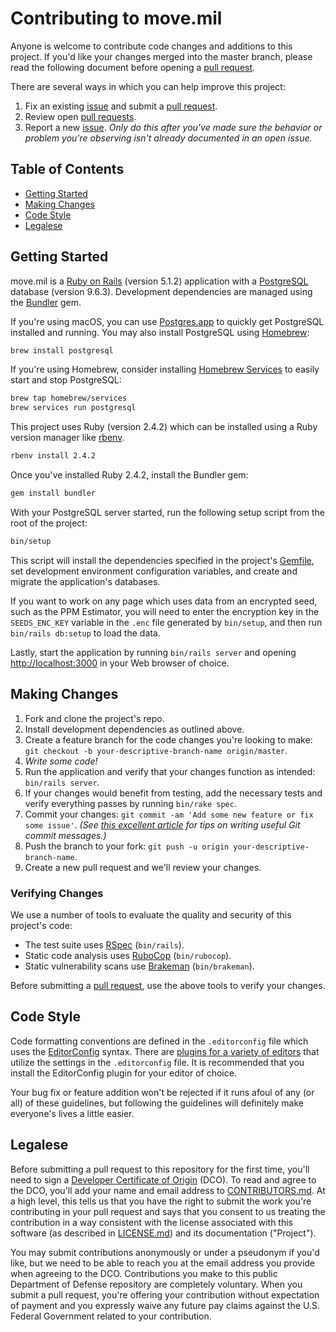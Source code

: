 # Contributing to move.mil

Anyone is welcome to contribute code changes and additions to this project. If you'd like your changes merged into the master branch, please read the following document before opening a [pull request][pulls].

There are several ways in which you can help improve this project:

1. Fix an existing [issue][issues] and submit a [pull request][pulls].
1. Review open [pull requests][pulls].
1. Report a new [issue][issues]. _Only do this after you've made sure the behavior or problem you're observing isn't already documented in an open issue._

## Table of Contents

- [Getting Started](#getting-started)
- [Making Changes](#making-changes)
- [Code Style](#code-style)
- [Legalese](#legalese)

## Getting Started

move.mil is a [Ruby on Rails](http://rubyonrails.org) (version 5.1.2) application with a [PostgreSQL](https://www.postgresql.org) database (version 9.6.3). Development dependencies are managed using the [Bundler](http://bundler.io) gem.

If you're using macOS, you can use [Postgres.app](https://postgresapp.com) to quickly get PostgreSQL installed and running. You may also install PostgreSQL using [Homebrew](https://brew.sh):

```sh
brew install postgresql
```

If you're using Homebrew, consider installing [Homebrew Services](https://github.com/Homebrew/homebrew-services) to easily start and stop PostgreSQL:

```sh
brew tap homebrew/services
brew services run postgresql
```

This project uses Ruby (version 2.4.2) which can be installed using a Ruby version manager like [rbenv](https://github.com/rbenv/rbenv).

```sh
rbenv install 2.4.2
```

Once you've installed Ruby 2.4.2, install the Bundler gem:

```sh
gem install bundler
```

With your PostgreSQL server started, run the following setup script from the root of the project:

```sh
bin/setup
```

This script will install the dependencies specified in the project's [Gemfile][gemfile], set development environment configuration variables, and create and migrate the application's databases.

If you want to work on any page which uses data from an encrypted seed, such as the PPM Estimator, you will need to enter the encryption key in the `SEEDS_ENC_KEY` variable in the `.enc` file generated by `bin/setup`, and then run `bin/rails db:setup` to load the data.

Lastly, start the application by running `bin/rails server` and opening [http://localhost:3000](http://localhost:3000) in your Web browser of choice.

## Making Changes

1. Fork and clone the project's repo.
1. Install development dependencies as outlined above.
1. Create a feature branch for the code changes you're looking to make: `git checkout -b your-descriptive-branch-name origin/master`.
1. _Write some code!_
1. Run the application and verify that your changes function as intended: `bin/rails server`.
1. If your changes would benefit from testing, add the necessary tests and verify everything passes by running `bin/rake spec`.
1. Commit your changes: `git commit -am 'Add some new feature or fix some issue'`. _(See [this excellent article](https://chris.beams.io/posts/git-commit/) for tips on writing useful Git commit messages.)_
1. Push the branch to your fork: `git push -u origin your-descriptive-branch-name`.
1. Create a new pull request and we'll review your changes.

### Verifying Changes

We use a number of tools to evaluate the quality and security of this project's code:

- The test suite uses [RSpec](http://rspec.info) (`bin/rails`).
- Static code analysis uses [RuboCop](https://github.com/bbatsov/rubocop) (`bin/rubocop`).
- Static vulnerability scans use [Brakeman](http://brakemanscanner.org) (`bin/brakeman`).

Before submitting a [pull request][pulls], use the above tools to verify your changes.

## Code Style

Code formatting conventions are defined in the `.editorconfig` file which uses the [EditorConfig](http://editorconfig.org) syntax. There are [plugins for a variety of editors](http://editorconfig.org/#download) that utilize the settings in the `.editorconfig` file. It is recommended that you install the EditorConfig plugin for your editor of choice.

Your bug fix or feature addition won't be rejected if it runs afoul of any (or all) of these guidelines, but following the guidelines will definitely make everyone's lives a little easier.

## Legalese

Before submitting a pull request to this repository for the first time, you'll need to sign a [Developer Certificate of Origin](https://developercertificate.org) (DCO). To read and agree to the DCO, you'll add your name and email address to [CONTRIBUTORS.md][contributors]. At a high level, this tells us that you have the right to submit the work you're contributing in your pull request and says that you consent to us treating the contribution in a way consistent with the license associated with this software (as described in [LICENSE.md][license]) and its documentation ("Project").

You may submit contributions anonymously or under a pseudonym if you'd like, but we need to be able to reach you at the email address you provide when agreeing to the DCO. Contributions you make to this public Department of Defense repository are completely voluntary. When you submit a pull request, you're offering your contribution without expectation of payment and you expressly waive any future pay claims against the U.S. Federal Government related to your contribution.

[contributors]: https://github.com/deptofdefense/move.mil/blob/master/CONTRIBUTORS.md
[gemfile]: https://github.com/deptofdefense/move.mil/blob/master/Gemfile
[issues]: https://github.com/deptofdefense/move.mil/issues
[license]: https://github.com/deptofdefense/move.mil/blob/master/LICENSE.md
[pulls]: https://github.com/deptofdefense/move.mil/pulls
